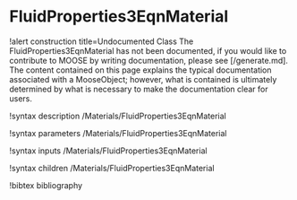 <!-- MOOSE Documentation Stub: Remove this when content is added. -->

# FluidProperties3EqnMaterial

!alert construction title=Undocumented Class
The FluidProperties3EqnMaterial has not been documented, if you would like to contribute to MOOSE by
writing documentation, please see [/generate.md]. The content contained on this page explains
the typical documentation associated with a MooseObject; however, what is contained is ultimately
determined by what is necessary to make the documentation clear for users.

!syntax description /Materials/FluidProperties3EqnMaterial

!syntax parameters /Materials/FluidProperties3EqnMaterial

!syntax inputs /Materials/FluidProperties3EqnMaterial

!syntax children /Materials/FluidProperties3EqnMaterial

!bibtex bibliography
